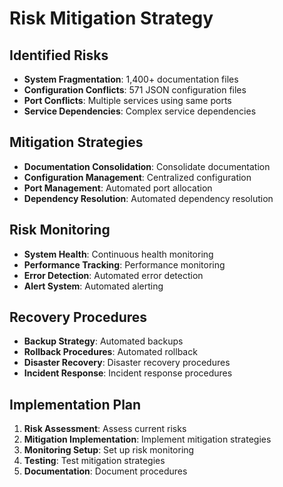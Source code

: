 # Risk Mitigation Strategy

## Identified Risks

- **System Fragmentation**: 1,400+ documentation files
- **Configuration Conflicts**: 571 JSON configuration files
- **Port Conflicts**: Multiple services using same ports
- **Service Dependencies**: Complex service dependencies

## Mitigation Strategies

- **Documentation Consolidation**: Consolidate documentation
- **Configuration Management**: Centralized configuration
- **Port Management**: Automated port allocation
- **Dependency Resolution**: Automated dependency resolution

## Risk Monitoring

- **System Health**: Continuous health monitoring
- **Performance Tracking**: Performance monitoring
- **Error Detection**: Automated error detection
- **Alert System**: Automated alerting

## Recovery Procedures

- **Backup Strategy**: Automated backups
- **Rollback Procedures**: Automated rollback
- **Disaster Recovery**: Disaster recovery procedures
- **Incident Response**: Incident response procedures

## Implementation Plan

1. **Risk Assessment**: Assess current risks
2. **Mitigation Implementation**: Implement mitigation strategies
3. **Monitoring Setup**: Set up risk monitoring
4. **Testing**: Test mitigation strategies
5. **Documentation**: Document procedures
